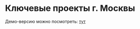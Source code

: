 # Ключевые проекты г. Москвы


Демо-версию можно посмотреть: [тут](https://inkinyam.github.io/gp-architect-archive/)